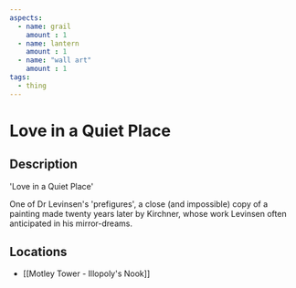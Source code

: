 ```yaml
---
aspects: 
  - name: grail
    amount : 1
  - name: lantern
    amount : 1
  - name: "wall art"
    amount : 1
tags:
  - thing
---
```


# Love in a Quiet Place

## Description
'Love in a Quiet Place'

One of Dr Levinsen's 'prefigures', a close (and impossible) copy of a painting made twenty years later by Kirchner, whose work Levinsen often anticipated in his mirror-dreams.
## Locations
- [[Motley Tower - Illopoly's Nook]]